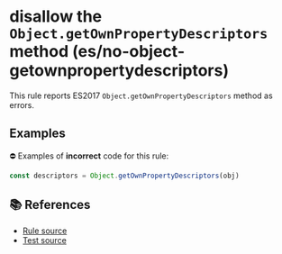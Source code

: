 # disallow the `Object.getOwnPropertyDescriptors` method (es/no-object-getownpropertydescriptors)

This rule reports ES2017 `Object.getOwnPropertyDescriptors` method as errors.

## Examples

⛔ Examples of **incorrect** code for this rule:

```js
const descriptors = Object.getOwnPropertyDescriptors(obj)
```

## 📚 References

- [Rule source](../../lib/rules/no-object-getownpropertydescriptors.js)
- [Test source](../../tests/lib/rules/no-object-getownpropertydescriptors.js)

